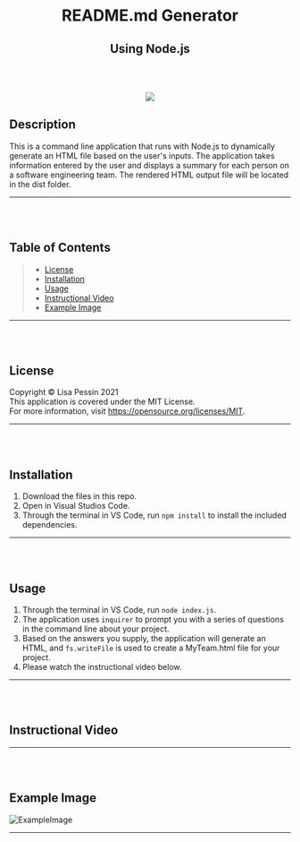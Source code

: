 <h1 align="center">README.md Generator </h1>
<h2 align="center">Using Node.js </h2>    

<br/><br/>

<p align="center">
<img src="https://img.shields.io/badge/License-MIT-yellow.svg"/>
</p>

## Description
This is a command line application that runs with Node.js to dynamically generate an HTML file based on the user's inputs. The application takes information entered by the user and displays a summary for each person on a software engineering team. The rendered HTML output file will be located in the dist folder. 
***
<br/><br/>

## Table of Contents
>* [License](#license)
>* [Installation](#installation)
>* [Usage](#usage)
>* [Instructional Video](#instructional-video)
>* [Example Image](#example-image)
***
<br/><br/>

## License
  Copyright © Lisa Pessin 2021  
  This application is covered under the MIT License.  
  For more information, visit https://opensource.org/licenses/MIT.

  ***
  <br/><br/>

## Installation
1. Download the files in this repo.
  2. Open in Visual Studios Code.
  3. Through the terminal in VS Code, run `npm install` to install the included dependencies.
  ***

<br/><br/>

## Usage
1. Through the terminal in VS Code, run `node index.js`.
  2. The application uses `inquirer` to prompt you with a series of questions in the command line about your project.
  3. Based on the answers you supply, the application will generate an HTML, and `fs.writeFile` is used to create a MyTeam.html file for your project.
  4. Please watch the instructional video below.

  ***
<br/><br/>

## Instructional Video

***
<br/><br/>

## Example Image
![ExampleImage](https://user-images.githubusercontent.com/77073582/115917229-e6fc7180-a443-11eb-8636-bb8dbffb75f6.png)

***